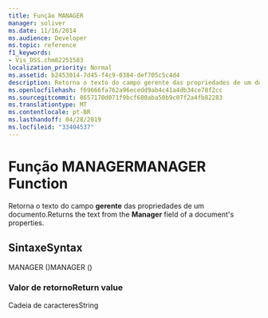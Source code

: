 ```yaml
---
title: Função MANAGER
manager: soliver
ms.date: 11/16/2014
ms.audience: Developer
ms.topic: reference
f1_keywords:
- Vis_DSS.chm82251583
localization_priority: Normal
ms.assetid: b2453014-7d45-f4c9-0384-def705c5c4d4
description: Retorna o texto do campo gerente das propriedades de um documento.
ms.openlocfilehash: f69666fa762a96ecedd9ab4c41a4db34ce78f2cc
ms.sourcegitcommit: 8657170d071f9bcf680aba50b9c07f2a4fb82283
ms.translationtype: MT
ms.contentlocale: pt-BR
ms.lasthandoff: 04/28/2019
ms.locfileid: "33404537"
---
```

# <a name="manager-function"></a><span data-ttu-id="db9e8-103">Função MANAGER</span><span class="sxs-lookup"><span data-stu-id="db9e8-103">MANAGER Function</span></span>

<span data-ttu-id="db9e8-104">Retorna o texto do campo **gerente** das propriedades de um documento.</span><span class="sxs-lookup"><span data-stu-id="db9e8-104">Returns the text from the **Manager** field of a document's properties.</span></span> 
  
## <a name="syntax"></a><span data-ttu-id="db9e8-105">Sintaxe</span><span class="sxs-lookup"><span data-stu-id="db9e8-105">Syntax</span></span>

<span data-ttu-id="db9e8-106">MANAGER ()</span><span class="sxs-lookup"><span data-stu-id="db9e8-106">MANAGER ()</span></span>
  
### <a name="return-value"></a><span data-ttu-id="db9e8-107">Valor de retorno</span><span class="sxs-lookup"><span data-stu-id="db9e8-107">Return value</span></span>

<span data-ttu-id="db9e8-108">Cadeia de caracteres</span><span class="sxs-lookup"><span data-stu-id="db9e8-108">String</span></span>
  

